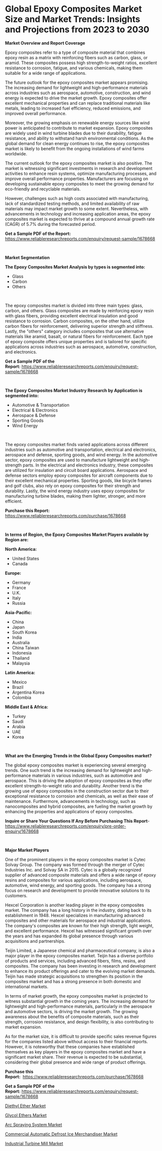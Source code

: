 <p><h1>Global Epoxy Composites Market Size and Market Trends: Insights and Projections from 2023 to 2030</h1></p><p><strong>Market Overview and Report Coverage</strong></p>
<p><p>Epoxy composites refer to a type of composite material that combines epoxy resin as a matrix with reinforcing fibers such as carbon, glass, or aramid. These composites possess high strength-to-weight ratios, excellent resistance to corrosion, fatigue, and various chemicals, making them suitable for a wide range of applications.</p><p>The future outlook for the epoxy composites market appears promising. The increasing demand for lightweight and high-performance materials across industries such as aerospace, automotive, construction, and wind energy is expected to drive the market growth. Epoxy composites offer excellent mechanical properties and can replace traditional materials like metals, leading to increased fuel efficiency, reduced emissions, and improved overall performance.</p><p>Moreover, the growing emphasis on renewable energy sources like wind power is anticipated to contribute to market expansion. Epoxy composites are widely used in wind turbine blades due to their durability, fatigue resistance, and ability to withstand harsh environmental conditions. As the global demand for clean energy continues to rise, the epoxy composites market is likely to benefit from the ongoing installations of wind farms worldwide.</p><p>The current outlook for the epoxy composites market is also positive. The market is witnessing significant investments in research and development activities to enhance resin systems, optimize manufacturing processes, and improve overall performance properties. Manufacturers are focusing on developing sustainable epoxy composites to meet the growing demand for eco-friendly and recyclable materials.</p><p>However, challenges such as high costs associated with manufacturing, lack of standardized testing methods, and limited availability of raw materials may impact market growth to some extent. Nevertheless, with advancements in technology and increasing application areas, the epoxy composites market is expected to thrive at a compound annual growth rate (CAGR) of 5.7% during the forecasted period.</p></p>
<p><strong>Get a Sample PDF of the Report:</strong> <a href="https://www.reliableresearchreports.com/enquiry/request-sample/1678668">https://www.reliableresearchreports.com/enquiry/request-sample/1678668</a></p>
<p>&nbsp;</p>
<p><strong>Market Segmentation</strong></p>
<p><strong>The Epoxy Composites Market Analysis by types is segmented into:</strong></p>
<p><ul><li>Glass</li><li>Carbon</li><li>Others</li></ul></p>
<p>&nbsp;</p>
<p><p>The epoxy composites market is divided into three main types: glass, carbon, and others. Glass composites are made by reinforcing epoxy resin with glass fibers, providing excellent electrical insulation and good resistance to corrosion. Carbon composites, on the other hand, utilize carbon fibers for reinforcement, delivering superior strength and stiffness. Lastly, the "others" category includes composites that use alternative materials like aramid, basalt, or natural fibers for reinforcement. Each type of epoxy composite offers unique properties and is tailored for specific applications across industries such as aerospace, automotive, construction, and electronics.</p></p>
<p><strong>Get a Sample PDF of the Report:</strong>&nbsp;<a href="https://www.reliableresearchreports.com/enquiry/request-sample/1678668">https://www.reliableresearchreports.com/enquiry/request-sample/1678668</a></p>
<p>&nbsp;</p>
<p><strong>The Epoxy Composites Market Industry Research by Application is segmented into:</strong></p>
<p><ul><li>Automotive & Transportation</li><li>Electrical & Electronics</li><li>Aerospace & Defense</li><li>Sporting Goods</li><li>Wind Energy</li></ul></p>
<p>&nbsp;</p>
<p><p>The epoxy composites market finds varied applications across different industries such as automotive and transportation, electrical and electronics, aerospace and defense, sporting goods, and wind energy. In the automotive sector, epoxy composites are used to manufacture lightweight and high-strength parts. In the electrical and electronics industry, these composites are utilized for insulation and circuit board applications. Aerospace and defense sectors employ epoxy composites for aircraft components due to their excellent mechanical properties. Sporting goods, like bicycle frames and golf clubs, also rely on epoxy composites for their strength and durability. Lastly, the wind energy industry uses epoxy composites for manufacturing turbine blades, making them lighter, stronger, and more efficient.</p></p>
<p><strong>Purchase this Report:</strong>&nbsp; <a href="https://www.reliableresearchreports.com/purchase/1678668">https://www.reliableresearchreports.com/purchase/1678668</a></p>
<p>&nbsp;</p>
<p><strong>In terms of Region, the Epoxy Composites Market Players available by Region are:</strong></p>
<p>
    <p> <strong> North America: </strong>
        <ul>
            <li>United States</li>
            <li>Canada</li>
        </ul>
        </p> 
    <p> <strong> Europe: </strong>
        <ul>
            <li>Germany</li>
            <li>France</li>
            <li>U.K.</li>
            <li>Italy</li>
            <li>Russia</li>
        </ul>
        </p> 
    <p> <strong> Asia-Pacific: </strong>
        <ul>
            <li>China</li>
            <li>Japan</li>
            <li>South Korea</li>
            <li>India</li>
            <li>Australia</li>
            <li>China Taiwan</li>
            <li>Indonesia</li>
            <li>Thailand</li>
            <li>Malaysia</li>
        </ul>
        </p> 
    <p> <strong> Latin America: </strong>
        <ul>
            <li>Mexico</li>
            <li>Brazil</li>
            <li>Argentina Korea</li>
            <li>Colombia</li>
        </ul>
        </p> 
    <p> <strong> Middle East & Africa: </strong>
        <ul>
            <li>Turkey</li>
            <li>Saudi</li>
            <li>Arabia</li>
            <li>UAE</li>
            <li>Korea</li>
        </ul>
    </p>
    </p>
<p>&nbsp;</p>
<p><strong>What are the Emerging Trends in the Global Epoxy Composites market?</strong></p>
<p><p>The global epoxy composites market is experiencing several emerging trends. One such trend is the increasing demand for lightweight and high-performance materials in various industries, such as automotive and aerospace. This is driving the adoption of epoxy composites as they offer excellent strength-to-weight ratio and durability. Another trend is the growing use of epoxy composites in the construction sector due to their exceptional resistance to corrosion and chemicals, as well as their ease of maintenance. Furthermore, advancements in technology, such as nanocomposites and hybrid composites, are fueling the market growth by enhancing the properties and applications of epoxy composites.</p></p>
<p><strong>Inquire or Share Your Questions If Any Before Purchasing This Report</strong>- <a href="https://www.reliableresearchreports.com/enquiry/pre-order-enquiry/1678668">https://www.reliableresearchreports.com/enquiry/pre-order-enquiry/1678668</a></p>
<p>&nbsp;</p>
<p><strong>Major Market Players</strong></p>
<p><p>One of the prominent players in the epoxy composites market is Cytec Solvay Group. The company was formed through the merger of Cytec Industries Inc. and Solvay SA in 2015. Cytec is a globally recognized supplier of advanced composite materials and offers a wide range of epoxy resins and composites for various applications, including aerospace, automotive, wind energy, and sporting goods. The company has a strong focus on research and development to provide innovative solutions to its customers.</p><p>Hexcel Corporation is another leading player in the epoxy composites market. The company has a long history in the industry, dating back to its establishment in 1948. Hexcel specializes in manufacturing advanced composites and other materials for aerospace and industrial applications. The company's composites are known for their high strength, light weight, and excellent performance. Hexcel has witnessed significant growth over the years and has expanded its global presence through various acquisitions and partnerships.</p><p>Teijin Limited, a Japanese chemical and pharmaceutical company, is also a major player in the epoxy composites market. Teijin has a diverse portfolio of products and services, including advanced fibers, films, resins, and composites. The company has been investing in research and development to enhance its product offerings and cater to the evolving market demands. Teijin has made strategic acquisitions to strengthen its position in the composites market and has a strong presence in both domestic and international markets.</p><p>In terms of market growth, the epoxy composites market is projected to witness substantial growth in the coming years. The increasing demand for lightweight and high-performance materials, particularly in the aerospace and automotive sectors, is driving the market growth. The growing awareness about the benefits of composite materials, such as their strength, corrosion resistance, and design flexibility, is also contributing to market expansion.</p><p>As for the market size, it is difficult to provide specific sales revenue figures for the companies listed above without access to their financial reports. However, it is noteworthy that these companies have established themselves as key players in the epoxy composites market and have a significant market share. Their revenue is expected to be substantial, considering their global presence and wide range of product offerings.</p></p>
<p><strong>Purchase this Report:</strong>&nbsp;&nbsp;<a href="https://www.reliableresearchreports.com/purchase/1678668">https://www.reliableresearchreports.com/purchase/1678668</a></p>
<p></p>
<p><strong>Get a Sample PDF of the Report:</strong>&nbsp;<a href="https://www.reliableresearchreports.com/enquiry/request-sample/1678668">https://www.reliableresearchreports.com/enquiry/request-sample/1678668</a></p>
<p><p><a href="https://medium.com/@dennismurphy47/diethyl-ether-market-size-growth-forecast-2023-2030-a1f4485bfd30">Diethyl Ether Market</a></p><p><a href="https://medium.com/@irwingibson727/glycol-ethers-market-size-growth-forecast-2023-2030-89cbf6e4357b">Glycol Ethers Market</a></p><p><a href="https://www.linkedin.com/pulse/arc-spraying-system-market-size-share-amp-trends-analysis/">Arc Spraying System Market</a></p><p><a href="https://www.linkedin.com/pulse/commercial-automatic-defrost-ice-merchandiser-market-research/">Commercial Automatic Defrost Ice Merchandiser Market</a></p><p><a href="https://www.linkedin.com/pulse/industrial-turbine-mill-market-size-share-amp-trends-analysis/">Industrial Turbine Mill Market</a></p></p>